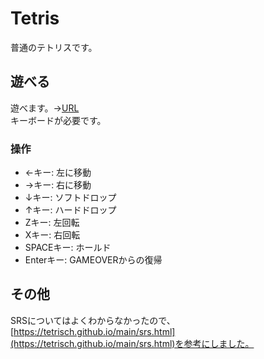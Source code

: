 # Tetris

普通のテトリスです。

## 遊べる

遊べます。→[URL](https://nekotonn.github.io/Tetris/Build)  
キーボードが必要です。

### 操作

- ←キー: 左に移動
- →キー: 右に移動
- ↓キー: ソフトドロップ
- ↑キー: ハードドロップ
- Zキー: 左回転
- Xキー: 右回転
- SPACEキー: ホールド
- Enterキー: GAMEOVERからの復帰

## その他

SRSについてはよくわからなかったので、[https://tetrisch.github.io/main/srs.html](https://tetrisch.github.io/main/srs.html)を参考にしました。

